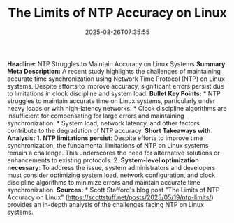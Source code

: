﻿---
title: "The Limits of NTP Accuracy on Linux"
date: "2025-08-26T07:35:55"
category: "Markets"
summary: ""
slug: "the limits of ntp accuracy on linux"
source_urls:
  - "https://scottstuff.net/posts/2025/05/19/ntp-limits/"
seo:
  title: "The Limits of NTP Accuracy on Linux | Hash n Hedge"
  description: ""
  keywords: ["news", "markets", "brief"]
image: "/images/posts/tuning-linux-swap-for-kubernetes-a-deep-dive.png"
---
**Headline:** NTP Struggles to Maintain Accuracy on Linux Systems  **Summary Meta Description:** A recent study highlights the challenges of maintaining accurate time synchronization using Network Time Protocol (NTP) on Linux systems. Despite efforts to improve accuracy, significant errors persist due to limitations in clock discipline and system load.  **Bullet Key Points:**  * NTP struggles to maintain accurate time on Linux systems, particularly under heavy loads or with high-latency networks. * Clock discipline algorithms are insufficient for compensating for large errors and maintaining synchronization. * System load, network latency, and other factors contribute to the degradation of NTP accuracy.  **Short Takeaways with Analysis:**  1. **NTP limitations persist**: Despite efforts to improve time synchronization, the fundamental limitations of NTP on Linux systems remain a challenge. This underscores the need for alternative solutions or enhancements to existing protocols. 2. **System-level optimization necessary**: To address the issue, system administrators and developers must consider optimizing system load, network configuration, and clock discipline algorithms to minimize errors and maintain accurate time synchronization.  **Sources:**  * Scott Stafford's blog post "The Limits of NTP Accuracy on Linux" (https://scottstuff.net/posts/2025/05/19/ntp-limits/) provides an in-depth analysis of the challenges facing NTP on Linux systems. 
